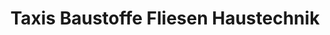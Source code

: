 ---
title: "Taxis Baustoffe Fliesen Haustechnik"
url: /bruchsal/taxis-baustoffe-fliesen-haustechnik/
shop: Fliesen
---